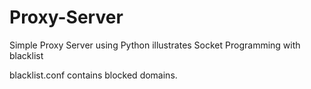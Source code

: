 # Proxy-Server
Simple Proxy Server using Python illustrates Socket Programming with blacklist

blacklist.conf contains blocked domains.
